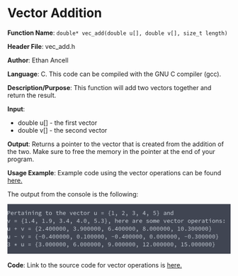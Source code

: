 # Vector Addition
**Function Name**: ```double* vec_add(double u[], double v[], size_t length)```

**Header File**: vec_add.h

**Author**: Ethan Ancell

**Language**: C. This code can be compiled with the GNU C compiler (gcc).

**Description/Purpose**: This function will add two vectors together and return the result.

**Input**:
* double u[] - the first vector
* double v[] - the second vector

**Output**: Returns a pointer to the vector that is created from the addition of the two. Make sure to free the memory in the pointer at the end of your program.

**Usage Example**: Example code using the vector operations can be found [here.](https://github.com/ethanancell/math4610/blob/master/software/vectors/operations.c)

The output from the console is the following:

![Console Output](images/vec_operations.png)

**Code**: Link to the source code for vector operations is [here.](https://github.com/ethanancell/math4610/blob/master/shared_library/src/vec_add.c)
